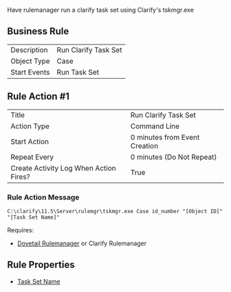 Have rulemanager run a clarify task set using Clarify's tskmgr.exe

## Business Rule

|  |  |
| ------------- | ------------- |
| Description  |Run Clarify Task Set|
| Object Type  | Case|
| Start Events| Run Task Set

## Rule Action #1
|  |  |
| ------------- | ------------- |
| Title	| Run Clarify Task Set
| Action Type	| Command Line
| Start Action	| 0 minutes from Event Creation
| Repeat Every	| 0 minutes (Do Not Repeat)
| Create Activity Log When Action Fires?	| True

### Rule Action Message	
```
C:\clarify\11.5\Server\rulemgr\tskmgr.exe Case id_number "[Object ID]" "[Task Set Name]"
```

Requires:
* [Dovetail Rulemanager](https://support.dovetailsoftware.com/selfservice/products/show/RuleManager) or Clarify Rulemanager

## Rule Properties
* [Task Set Name](https://github.com/gsherman/BusinessRuleRecipes/wiki/Task-Set-Name-Rule-Property)


